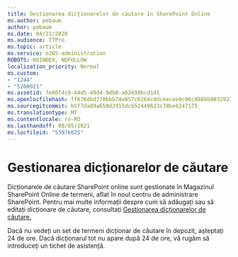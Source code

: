 ```yaml
---
title: Gestionarea dicționarelor de căutare în SharePoint Online
ms.author: pebaum
author: pebaum
ms.date: 04/21/2020
ms.audience: ITPro
ms.topic: article
ms.service: o365-administration
ROBOTS: NOINDEX, NOFOLLOW
localization_priority: Normal
ms.custom:
- "1244"
- "5200021"
ms.assetid: fe00f4c0-44d5-49d4-9db0-a62698bcd1d1
ms.openlocfilehash: ff6764bd770bbb74e857c6264cddceecee9c96c888bb983292398522f5e90a5c
ms.sourcegitcommit: b5f7da89a650d2915dc652449623c78be6247175
ms.translationtype: MT
ms.contentlocale: ro-RO
ms.lasthandoff: 08/05/2021
ms.locfileid: "53976625"
---
```

# <a name="manage-search-dictionaries"></a>Gestionarea dicționarelor de căutare

Dicționarele de căutare SharePoint online sunt gestionate în Magazinul SharePoint Online de termeni, aflat în noul centru de administrare SharePoint. Pentru mai multe informații despre cum să adăugați sau să editați dicționare de căutare, consultați [Gestionarea dicționarelor de căutare.](https://go.microsoft.com/fwlink/?linkid=2044669&amp;clcid=0x409)
  
Dacă nu vedeți un set de termeni dicționar de căutare în depozit, așteptați 24 de ore. Dacă dicționarul tot nu apare după 24 de ore, vă rugăm să introduceți un tichet de asistență.
  